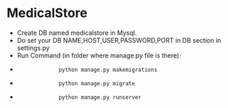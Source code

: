 ﻿# MedicalStore
* Create DB named medicalstore in Mysql.
* Do set your DB NAME,HOST,USER,PASSWORD,PORT in DB section in settings.py
* Run Command (in folder where manage.py file is there):
*                  python manage.py makemigrations
*                  python manage.py migrate
*                  python manage.py runserver
